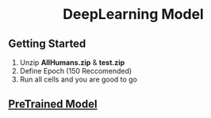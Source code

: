 <br />
<p align="center">   
  <h1 align="center">DeepLearning Model</h1>
</p>

## Getting Started
1. Unzip **AllHumans.zip** & **test.zip** 
2. Define Epoch (150 Reccomended)
3. Run all cells and you are good to go 

## [PreTrained Model](https://github.com/Waytoaniket/HumanGenerator/blob/main/Flask%20Server/HumanGeneratorModel.h5)
